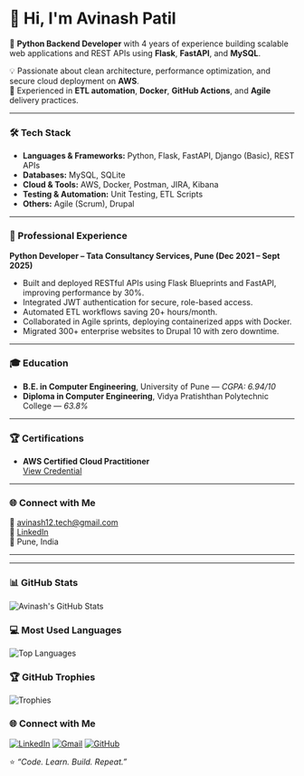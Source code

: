 # 👋 Hi, I'm Avinash Patil  

🚀 **Python Backend Developer** with 4 years of experience building scalable web applications and REST APIs using **Flask**, **FastAPI**, and **MySQL**.  

💡 Passionate about clean architecture, performance optimization, and secure cloud deployment on **AWS**.  
🧰 Experienced in **ETL automation**, **Docker**, **GitHub Actions**, and **Agile** delivery practices.  

---

### 🛠️ Tech Stack
- **Languages & Frameworks:** Python, Flask, FastAPI, Django (Basic), REST APIs  
- **Databases:** MySQL, SQLite  
- **Cloud & Tools:** AWS, Docker, Postman, JIRA, Kibana  
- **Testing & Automation:** Unit Testing, ETL Scripts  
- **Others:** Agile (Scrum), Drupal  

---

### 🏢 Professional Experience
**Python Developer – Tata Consultancy Services, Pune (Dec 2021 – Sept 2025)**  
- Built and deployed RESTful APIs using Flask Blueprints and FastAPI, improving performance by 30%.  
- Integrated JWT authentication for secure, role-based access.  
- Automated ETL workflows saving 20+ hours/month.  
- Collaborated in Agile sprints, deploying containerized apps with Docker.  
- Migrated 300+ enterprise websites to Drupal 10 with zero downtime.  

---

### 🎓 Education
- **B.E. in Computer Engineering**, University of Pune — *CGPA: 6.94/10*  
- **Diploma in Computer Engineering**, Vidya Pratishthan Polytechnic College — *63.8%*  

---

### 🏆 Certifications
- **AWS Certified Cloud Practitioner**  
  [View Credential](https://www.credly.com/badges/8dbf18ba-aeb9-442c-8b4d-5f368ffe07a5)

---

### 🌐 Connect with Me
📧 [avinash12.tech@gmail.com](mailto:avinash12.tech@gmail.com)  
💼 [LinkedIn](https://linkedin.com/in/avinashpatilofficial)  
📍 Pune, India  

---

---

### 📊 GitHub Stats
![Avinash's GitHub Stats](https://github-readme-stats.vercel.app/api?username=avinashpatilofficial&show_icons=true&theme=tokyonight)

### 💻 Most Used Languages
![Top Languages](https://github-readme-stats.vercel.app/api/top-langs/?username=avinashpatilofficial&layout=compact&theme=tokyonight)

### 🏆 GitHub Trophies
![Trophies](https://github-profile-trophy.vercel.app/?username=avinashpatilofficial&theme=tokyonight&no-frame=true&row=1)


### 🌐 Connect with Me  
[![LinkedIn](https://img.shields.io/badge/LinkedIn-0077B5?style=for-the-badge&logo=linkedin&logoColor=white)](https://linkedin.com/in/avinashpatilofficial)
[![Gmail](https://img.shields.io/badge/Email-D14836?style=for-the-badge&logo=gmail&logoColor=white)](mailto:avinash12.tech@gmail.com)
[![GitHub](https://img.shields.io/badge/GitHub-100000?style=for-the-badge&logo=github&logoColor=white)](https://github.com/avinashpatilofficial)



⭐️ *“Code. Learn. Build. Repeat.”*
